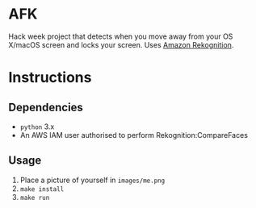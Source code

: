 # AFK

Hack week project that detects when you move away from your OS X/macOS screen
and locks your screen. Uses
[Amazon Rekognition](https://aws.amazon.com/rekognition/).

# Instructions
## Dependencies
* `python` 3.x
* An AWS IAM user authorised to perform Rekognition:CompareFaces

## Usage
1. Place a picture of yourself in `images/me.png`
1. `make install`
1. `make run`
